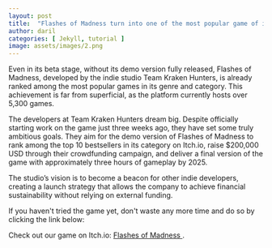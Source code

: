 ```yaml
---
layout: post
title:  "Flashes of Madness turn into one of the most popular game of it's genre on Itch.io"
author: daril
categories: [ Jekyll, tutorial ]
image: assets/images/2.png
---
```

Even in its beta stage, without its demo version fully released, Flashes of Madness, developed by the indie studio Team Kraken Hunters, is already ranked among the most popular games in its genre and category. This achievement is far from superficial, as the platform currently hosts over 5,300 games.

The developers at Team Kraken Hunters dream big. Despite officially starting work on the game just three weeks ago, they have set some truly ambitious goals. They aim for the demo version of Flashes of Madness to rank among the top 10 bestsellers in its category on Itch.io, raise $200,000 USD through their crowdfunding campaign, and deliver a final version of the game with approximately three hours of gameplay by 2025.

The studio’s vision is to become a beacon for other indie developers, creating a launch strategy that allows the company to achieve financial sustainability without relying on external funding.

If you haven't tried the game yet, don't waste any more time and do so by clicking the link below:

<p>
    Check out our game on Itch.io: 
    <a href="https://teamkrakenhunters.itch.io/flashes-of-madness" target="_blank">
        Flashes of Madness
    </a>.
</p>